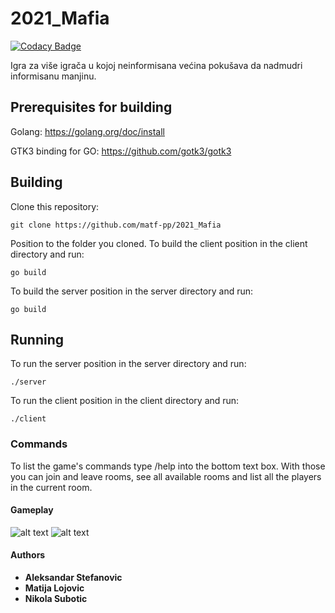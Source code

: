 # 2021_Mafia

[![Codacy Badge](https://api.codacy.com/project/badge/Grade/bdc9c75137144652bdc269eb9d4d72e8)](https://app.codacy.com/gh/matf-pp/2021_Mafia?utm_source=github.com&utm_medium=referral&utm_content=matf-pp/2021_Mafia&utm_campaign=Badge_Grade_Settings)

Igra za više igrača u kojoj neinformisana većina pokušava da nadmudri informisanu manjinu.

## Prerequisites for building

Golang: <https://golang.org/doc/install>

GTK3 binding for GO: <https://github.com/gotk3/gotk3>

## Building
Clone this repository:
```shell
git clone https://github.com/matf-pp/2021_Mafia
```
Position to the folder you cloned. 
To build the client position in the client directory and run:
```shell
go build
```
To build the server position in the server directory and run:

```shell
go build
```

## Running

To run the server position in the server directory and run:
```shell
./server
```

To run the client position in the client directory and run:

```shell
./client
```
### Commands

To list the game's commands type /help into the bottom text box.
With those you can join and leave rooms, see all available rooms and list all
the players in the current room.

#### Gameplay

![alt text](https://i.ibb.co/RTfFg00/screenshot1.png)
![alt text](https://i.ibb.co/rFSFw8t/screenshot2.png)

#### Authors
-   **Aleksandar Stefanovic**
-   **Matija Lojovic**
-   **Nikola Subotic**